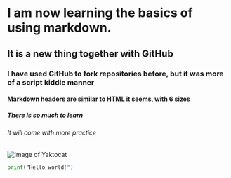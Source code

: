 # I am now learning the basics of using markdown.
## It is a new thing together with GitHub
### I have used GitHub to fork repositories before, but it was more of a script kiddie manner
#### Markdown headers are similar to HTML it seems, with 6 sizes
##### There is so much to learn
###### It will come with more practice

![Image of Yaktocat](https://octodex.github.com/images/yaktocat.png)

``` python
print(“Hello world!")
```
